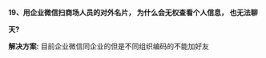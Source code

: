 <a name="bookmark54"></a>**19、用企业微信扫商场人员的对外名片， 为什么会无权查看个人信息， 也无法聊**

**天?**

**解决方案:**  目前企业微信同企业的但是不同组织编码的不能加好友




